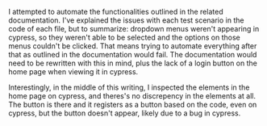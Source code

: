 I attempted to automate the functionalities outlined in the related documentation. I've explained 
the issues with each test scenario in the code of each file, but to summarize: dropdown menus weren't
appearing in cypress, so they weren't able to be selected and the options on those menus couldn't be
clicked. That means trying to automate everything after that as outlined in the documentation would
fail. The documentation would need to be rewritten with this in mind, plus the lack of a login button
on the home page when viewing it in cypress.

Interestingly, in the middle of this writing, I inspected the elements in the home page on cypress,
and theres's no discrepency in the elements at all. The button is there and it registers as a button
based on the code, even on cypress, but the button doesn't appear, likely due to a bug in cypress.
